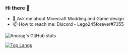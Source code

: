### Hi there 👋
- 💬 Ask me about Minecraft Modding and Game design
- 📫 How to reach me: Discord - Lego245forever#7355

<!---
MrScautHD/MrScautHD is a ✨ special ✨ repository because its `README.md` (this file) appears on your GitHub profile.
You can click the Preview link to take a look at your changes.
--->

![Anurag's GitHub stats](https://github-readme-stats.vercel.app/api?username=Lego245&show_icons=true&theme=dark)

[![Top Langs](https://github-readme-stats.vercel.app/api/top-langs/?username=Lego245&layout=compact)](https://github.com/anuraghazra/github-readme-stats)

